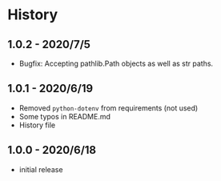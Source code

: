 # History

## 1.0.2 - 2020/7/5

- Bugfix: Accepting pathlib.Path objects as well as str paths.

## 1.0.1 - 2020/6/19

- Removed `python-dotenv` from requirements (not used)
- Some typos in README.md
- History file

## 1.0.0 - 2020/6/18

- initial release
